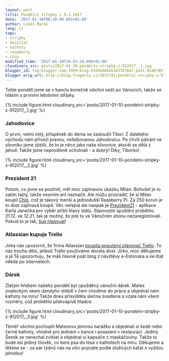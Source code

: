 ```yaml
---
layout: post
title: Pondělní střípky z 9.1.2017
date: '2017-01-10T08:38:00.001+01:00'
author: Lukáš Marek
lang: cs
tags:
- stripky
- destilat
- kalhoty
- raspberry
- chip
modified_time: '2017-01-10T16:01:28.094+01:00'
cloudinary_src: posts/2017-01-10-pondelni-stripky-z-912017__1.jpg
blogger_id: tag:blogger.com,1999:blog-5328688426183767847.post-8146785172774802865
blogger_orig_url: http://blog.fragaria.cz/2017/01/pondelni-stripky-z-912017.html
---
```


Tohle pondělí jsme se v kanclu konečně všichni sešli po Vánocích, takže
se hlásím s prvními letošními
střípky.

{% include figure.html cloudinary_src='posts/2017-01-10-pondelni-stripky-z-912017__1.jpg' %}

### Jahodovice

O první, velmi milý, příspěvek do dema se zasloužil Tibor. Z dalekého
východu nám přivezl pravou, nefalšovanou Jahodovicu.
Po chvíli pátrání ve slovníku jsme zjistili, že to je něco jako naše
slivovice, akorát se dělá z jahod. Takže jsme neprodleně ochutnali - a
dobrý\! Díky,
Tiborko\!

{% include figure.html cloudinary_src='posts/2017-01-10-pondelni-stripky-z-912017__2.jpg' %}

### Prezident 21

Potom, co jsme se posilnili, měl moc zajímavou ukázku Milan. Bohužel je
to zatím tajný, takže nesmím ani naznačit. Ale můžu prozradit, že si
Milan koupil
[Chip](https://www.kickstarter.com/projects/1598272670/chip-the-worlds-first-9-computer),
což je takový menší a jednodušší Raspberry Pi. Za 250 korun je to dost
zajímavá koupě.
Věc veřejná ale naopak je [Prezident21](https://www.prezident21.cz/) -
aplikace Karla Janečka pro výběr příští hlavy státu. Slavnostní spuštění
proběhlo 21.12. ve 12:21, tak je možný, že jste to ve Vánočním shonu
nezaregistrovali. Pokud to je tak, [šup
hlasovat](https://www.prezident21.cz/)\!

### Atlassian kupuje Trello

Jirka nás upozornil, že firma Atlassian [koupila populární plánovač
Trello](http://blog.trello.com/trello-atlassian). To nás trochu děsí,
jelikož Trello používáme docela dost.
Jirko, moc děkujeme a já Tě upozorňuju, že máš hlavně psát blog z
návštěvy e-Estonska a ne lítat někde po internetech.

### Dárek

Zlatým hřebem našeho pondělí byl opožděný vánoční dárek. Mates znaleckým
okem dandyho shlédl v čem chodíme do práce a objednal nám kalhoty na
míru\! Takže dnes přisvištěla slečna švadlena a vzala nám všem rozměry,
což proběhlo překvapivě
hladce.

{% include figure.html cloudinary_src='posts/2017-01-10-pondelni-stripky-z-912017__3.jpg' %}

Téměř všichni pochopili Matesovu jemnou narážku a objednali si šedé nebo
černé kalhoty, vhodné pro jednání v bance i posezení v restauraci.
Jediný Šemík se nenechal zviklat a objednal si kapsáče z maskáčoviny.
Takže to bude asi jediný člověk, co bere psa do lesa v kalhotech na
míru.
Děkujeme a těšíme se - za pár týdnů nás na ulici poznáte podle slušivých
kaťat s vyšitou jahodou\!
